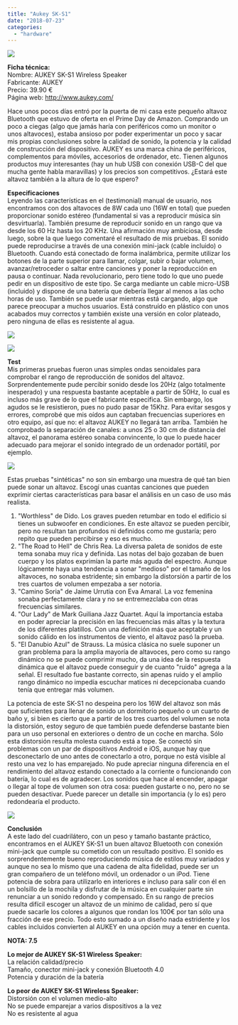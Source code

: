 ```yaml
---
title: "Aukey SK-S1"
date: "2018-07-23"
categories: 
  - "hardware"
---
```


![](images/aukey-sk-s1-1.jpg)

**Ficha técnica:**  
Nombre: AUKEY SK-S1 Wireless Speaker  
Fabricante: AUKEY  
Precio: 39.90 €  
Página web: http://www.aukey.com/

Hace unos pocos días entró por la puerta de mi casa este pequeño altavoz Bluetooth que estuvo de oferta en el Prime Day de Amazon. Comprando un poco a ciegas (algo que jamás haría con periféricos como un monitor o unos altavoces), estaba ansioso por poder experimentar un poco y sacar mis propias conclusiones sobre la calidad de sonido, la potencia y la calidad de construcción del dispositivo. AUKEY es una marca china de periféricos, complementos para móviles, accesorios de ordenador, etc. Tienen algunos productos muy interesantes (hay un hub USB con conexión USB-C del que mucha gente habla maravillas) y los precios son competitivos. ¿Estará este altavoz también a la altura de lo que espero?

**Especificaciones**  
Leyendo las características en el (testimonial) manual de usuario, nos encontramos con dos altavoces de 8W cada uno (16W en total) que pueden proporcionar sonido estéreo (fundamental si vas a reproducir música sin desvirtuarla). También presume de reproducir sonido en un rango que va desde los 60 Hz hasta los 20 KHz. Una afirmación muy ambiciosa, desde luego, sobre la que luego comentaré el resultado de mis pruebas. El sonido puede reproducirse a través de una conexión mini-jack (cable incluido) o Bluetooth. Cuando está conectado de forma inalámbrica, permite utilizar los botones de la parte superior para llamar, colgar, subir o bajar volumen, avanzar/retroceder o saltar entre canciones y poner la reproducción en pausa o continuar. Nada revolucionario, pero tiene todo lo que uno puede pedir en un dispositivo de este tipo. Se carga mediante un cable micro-USB (incluido) y dispone de una batería que debería llegar al menos a las ocho horas de uso. También se puede usar mientras está cargando, algo que parece preocupar a muchos usuarios. Está construído en plástico con unos acabados muy correctos y también existe una versión en color plateado, pero ninguna de ellas es resistente al agua.

![](images/aukey-sk-s1-2.jpg)

![](images/aukey-sk-s1-3.jpg)

**Test**  
Mis primeras pruebas fueron unas simples ondas senoidales para comprobar el rango de reproducción de sonidos del altavoz. Sorprendentemente pude percibir sonido desde los 20Hz (algo totalmente inesperado) y una respuesta bastante aceptable a partir de 50Hz, lo cual es incluso más grave de lo que el fabricante especifica. Sin embargo, los agudos se le resistieron, pues no pudo pasar de 15Khz. Para evitar sesgos y errores, comprobé que mis oídos aun captaban frecuencias superiores en otro equipo, así que no: el altavoz AUKEY no llegará tan arriba. También he comprobado la separación de canales: a unos 25 o 30 cm de distancia del altavoz, el panorama estéreo sonaba convincente, lo que lo puede hacer adecuado para mejorar el sonido integrado de un ordenador portátil, por ejemplo.

![](images/aukey-sk-s1-4.jpg)

Estas pruebas "sintéticas" no son sin embargo una muestra de qué tan bien puede sonar un altavoz. Escogí unas cuantas canciones que pueden exprimir ciertas características para basar el análisis en un caso de uso más realista. 
1. "Worthless" de Dido. Los graves pueden retumbar en todo el edificio si tienes un subwoofer en condiciones. En este altavoz se pueden percibir, pero no resultan tan profundos ni definidos como me gustaría; pero repito que pueden percibirse y eso es mucho.
2. "The Road to Hell" de Chris Rea. La diversa paleta de sonidos de este tema sonaba muy rica y definida. Las notas del bajo gozaban de buen cuerpo y los platos exprimían la parte más aguda del espectro. Aunque lógicamente haya una tendencia a sonar "medioso" por el tamaño de los altavoces, no sonaba estridente; sin embargo la distorsión a partir de los tres cuartos de volumen empezaba a ser notoria.
3. "Camino Soria" de Jaime Urrutia con Eva Amaral. La voz femenina sonaba perfectamente clara y no se entremezclaba con otras frecuencias similares.
4. "Our Lady" de Mark Guiliana Jazz Quartet. Aquí la importancia estaba en poder apreciar la precisión en las frecuencias más altas y la textura de los diferentes platillos. Con una definición más que aceptable y un sonido cálido en los instrumentos de viento, el altavoz pasó la prueba.
5. "El Danubio Azul" de Strauss. La música clásica no suele suponer un gran problema para la amplia mayoría de altavoces, pero como su rango dinámico no se puede comprimir mucho, da una idea de la respuesta dinámica que el altavoz puede conseguir y de cuanto "ruido" agrega a la señal. El resultado fue bastante correcto, sin apenas ruido y el amplio rango dinámico no impedía escuchar matices ni decepcionaba cuando tenía que entregar más volumen.

La potencia de este SK-S1 no despeina pero los 16W del altavoz son más que suficientes para llenar de sonido un dormitorio pequeño o un cuarto de baño y, si bien es cierto que a partir de los tres cuartos del volumen se nota la distorsión, estoy seguro de que también puede defenderse bastante bien para un uso personal en exteriores o dentro de un coche en marcha. Sólo esta distorsión resulta molesta cuando está a tope. Se conectó sin problemas con un par de dispositivos Android e iOS, aunque hay que desconectarlo de uno antes de conectarlo a otro, porque no está visible al resto una vez lo has emparejado. No pude apreciar ninguna diferencia en el rendimiento del altavoz estando conectado a la corriente o funcionando con batería, lo cual es de agradecer. Los sonidos que hace al encender, apagar o llegar al tope de volumen son otra cosa: pueden gustarte o no, pero no se pueden desactivar. Puede parecer un detalle sin importancia (y lo es) pero redondearía el producto.

![](images/aukey-sk-s1-5.jpg)

**Conclusión**  
A este lado del cuadrilátero, con un peso y tamaño bastante práctico, encontramos en el AUKEY SK-S1 un buen altavoz Bluetooth con conexión mini-jack que cumple su cometido con un resultado positivo. El sonido es sorprendentemente bueno reproduciendo música de estilos muy variados y aunque no sea lo mismo que una cadena de alta fidelidad, puede ser un gran compañero de un teléfono móvil, un ordenador o un iPod. Tiene potencia de sobra para utilizarlo en interiores e incluso para salir con él en un bolsillo de la mochila y disfrutar de la música en cualquier parte sin renunciar a un sonido redondo y compensado. En su rango de precios resulta difícil escoger un altavoz de un mínimo de calidad, pero sí que puede sacarle los colores a algunos que rondan los 100€ por tan sólo una fracción de ese precio. Todo esto sumado a un diseño nada estridente y los cables incluidos convierten al AUKEY en una opción muy a tener en cuenta.

**NOTA: 7.5**

**Lo mejor de AUKEY SK-S1 Wireless Speaker:**  
La relación calidad/precio  
Tamaño, conector mini-jack y conexión Bluetooth 4.0  
Potencia y duración de la batería

**Lo peor de AUKEY SK-S1 Wireless Speaker:**  
Distorsión con el volumen medio-alto  
No se puede emparejar a varios dispositivos a la vez  
No es resistente al agua